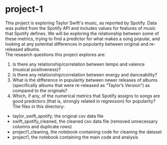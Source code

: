 # project-1

This project is exploring Taylor Swift's music, as reported by Spotify. Data was pulled from the Spotify API and includes values for features of music that Spotify defines. We will be exploring the relationship between some of these metrics, trying to find a predictor for what makes a song popular, and looking at any potential differences in popularity between original and re-released albums. 
<br> The research questions this project explores are: 
1. Is there any relationship/correlation between tempo and valence (musical positiveness)? 
2. Is there any relationship/correlation between energy and danceability?
3. What is the difference in popularity between newer releases of albums (specifically albums that were re-released as “Taylor’s Version”) as compared to the originals?
4. Which, if any, of the numerical metrics that Spotify assigns to songs are good predictors (that is, strongly related in regression) for popularity?
<br> The files in this directory: 
- taylor_swift_spotify, the original csv data file
- swift_spotify_cleaned, the cleaned csv data file (removed unnecessary columns and duplicate rows)
- project1_cleaning, the notebook containing code for cleaning the dataset
- project1, the notebook containing the main code and analysis
